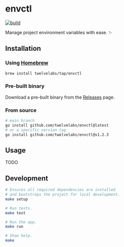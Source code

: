 # envctl

[![build](https://github.com/twelvelabs/envctl/actions/workflows/build.yml/badge.svg)](https://github.com/twelvelabs/envctl/actions/workflows/build.yml)

Manage project environment variables with ease. ✨

## Installation

### Using [Homebrew](https://brew.sh/)

```bash
brew install twelvelabs/tap/envctl
```

### Pre-built binary

Download a pre-built binary from the
[Releases](https://github.com/twelvelabs/envctl/releases) page.

### From source

```bash
# main branch
go install github.com/twelvelabs/envctl@latest
# or a specific version tag
go install github.com/twelvelabs/envctl@v1.2.3
```

## Usage

TODO

## Development

```bash
# Ensures all required dependencies are installed
# and bootstraps the project for local development.
make setup

# Run tests.
make test

# Run the app.
make run

# Show help.
make
```
